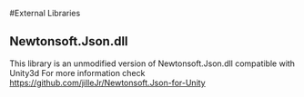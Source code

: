 #External Libraries
## Newtonsoft.Json.dll
This library is an unmodified version of Newtonsoft.Json.dll compatible with Unity3d
For more information check https://github.com/jilleJr/Newtonsoft.Json-for-Unity